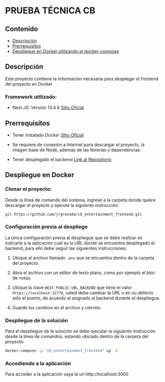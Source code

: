 # PRUEBA TÉCNICA CB

## Contenido
  * [Descripción](#descripcion)
  * [Prerrequisitos](#prerrequisitos)
  * [Despliegue en Docker utilizando el docker-compose](#despliegue)

<a name="descripcion"></a>
## Descripción

Este proyecto contiene la información necesaria para desplegar el frontend del proyecto en Docker

### Framework utilizado:
* Next.JS: Versión 13.4.4 [Sitio Oficial][LinkNextJS]

[LinkNextJS]: https://nextjs.org/

<a name="prerrequisitos"></a>
## Prerrequisitos

* Tener instalado Docker [Sitio Oficial][LinkDocker]

[LinkDocker]: https://www.docker.com/products/docker-desktop/

* Se requiere de conexión a Internet para descargar el proyecto, la imágen base de Node, además de las librerías y dependencias.

* Tener desplegado el backend [Link al Repositorio][LinkBackend]

[LinkBackend]: hhttps://github.com/jrgranada/cb_entertainment_backend/tree/main

<a name="despliegue"></a>
## Despliegue en Docker

### Clonar el proyecto:
Desde la línea de comando del sistema, ingrese a la carpeta donde quiere descargar el proyecto y ejecute la siguiente instrucción:

```bash
git https://github.com/jrgranada/cb_entertainment_frontend.git
```

### Configuración previa al despliege

La única configuración previa al despliegue que se debe realizar es indicarle a la aplicación cuál es la URL donde se encuentra desplegado el backend, para ello debe seguir las siguientes instrucciones:

1. Ubique el archivo llamado ```.env``` que se encuentra dentro de la carpeta del proyecto.

2. Abra el archivo con un editor de texto plano, como por ejemplo el bloc de notas.

3. Ubique la clave ```NEXT_PUBLIC_URL_BACKEND``` que tiene el valor ```https://localhost:32776```, usted debe cambiar la URL o en su defecto sólo el puerto, de acuerdo al asignado al backend durante el despliegue.

4. Guarde los cambios en el archivo y ciérrelo.

### Despliegue de la solución

Para el despliegue de la solución se debe ejecutar la siguiente instrucción desde la línea de comandos, estando ubicado dentro de la carpeta del proyecto:

```bash
docker-compose -p "cb_entertainment_frontend" up -d
```

### Accediendo a la aplicación

Para acceder a la aplicación vaya la url http://localhost:3000
